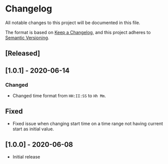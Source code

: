 # Changelog

All notable changes to this project will be documented in this file.

The format is based on [Keep a Changelog](https://keepachangelog.com/en/1.0.0/),
and this project adheres to [Semantic Versioning](https://semver.org/spec/v2.0.0.html).

## [Released]

## [1.0.1] - 2020-06-14

### Changed
- Changed time format from `HH:II:SS` to `Hh Mm`.

## Fixed
- Fixed issue when changing start time on a time range not having current start as initial value.

## [1.0.0] - 2020-06-08
- Initial release